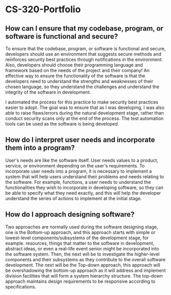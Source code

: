 # CS-320-Portfolio


## How can I ensure that my codebase, program, or software is functional and secure?

To ensure that the codebase, program, or software is functional and secure, developers should use an environment that suggests secure methods and reinforces security best practices through notifications in the environment. Also, developers should choose their programming language and framework based on the needs of the project and their company! An effective way to ensure the functionality of the software is that the developers need to understand the strengths and weaknesses of their chosen language, so they understand the challenges and understand the integrity of the software in development.

I automated the process for this practice to make security best practices easier to adopt. The goal was to ensure that as I was developing, I was also able to raise flaws/errors during the natural development stage, rather than conduct security scans only at the end of the process. The test automation tools can be used as the software is being developed. 

## How do I interpret user needs and incorporate them into a program?

User's needs are like the software itself. User needs values to a product, service, or environment depending on the user's requirements. To incorporate user needs into a program, it is necessary to implement a system that will help users understand their problems and needs relating to the software. For example, functions, a user needs to understand the functionalities they wish to incorporate in developing software, so they can be able to specify what they need exactly, and this will help the developer understand the series of actions to implement at the initial stage. 

## How do I approach designing software?

Two approaches are normally used during the software designing stage, one is the Bottom-up approach, and this approach starts with simple or lowest-level components/subsystems of the development stage, for example. resources, things that matter to the software in development, abstract ideas, or even a real-life event senior might be incorporated into the software system. Then, the next will be to investigate the higher-level components and their subsystems as they contribute to the overall software development.
The next will be the Top-down approach, this approach will be overshadowing the bottom-up approach as it will address and implement division facilities that will form a system hierarchy structure. The top-down approach maintains design requirements to be responsive according to specifications. 
